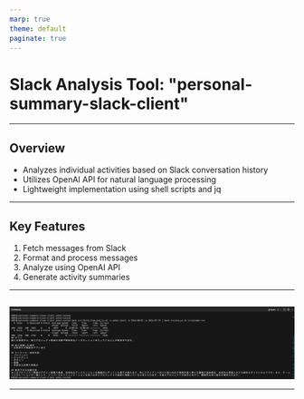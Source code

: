 ```yaml
---
marp: true
theme: default
paginate: true
---
```


# Slack Analysis Tool: "personal-summary-slack-client"

---

## Overview

- Analyzes individual activities based on Slack conversation history
- Utilizes OpenAI API for natural language processing
- Lightweight implementation using shell scripts and jq

---

## Key Features

1. Fetch messages from Slack
2. Format and process messages
3. Analyze using OpenAI API
4. Generate activity summaries

---

##

![bg contain](./resources/sample.png)

---
